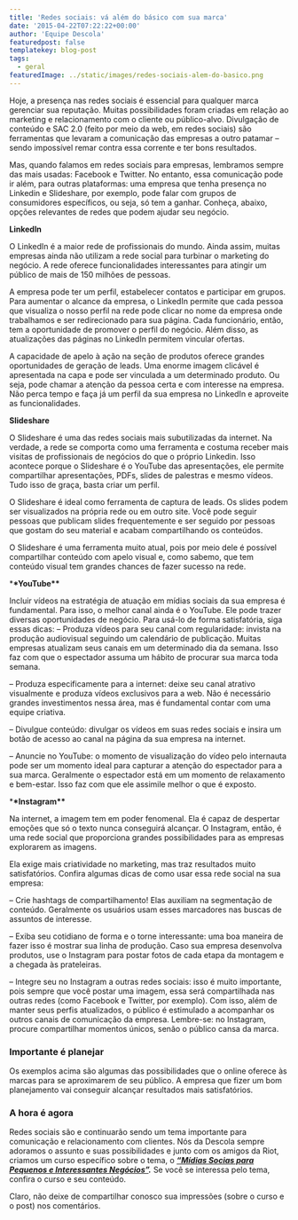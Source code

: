 ```yaml
---
title: 'Redes sociais: vá além do básico com sua marca'
date: '2015-04-22T07:22:22+00:00'
author: 'Equipe Descola'
featuredpost: false
templatekey: blog-post
tags:
  - geral
featuredImage: ../static/images/redes-sociais-alem-do-basico.png
---
```


Hoje, a presença nas redes sociais é essencial para qualquer marca gerenciar sua reputação. Muitas possibilidades foram criadas em relação ao marketing e relacionamento com o cliente ou público-alvo. Divulgação de conteúdo e SAC 2.0 (feito por meio da web, em redes sociais) são ferramentas que levaram a comunicação das empresas a outro patamar – sendo impossível remar contra essa corrente e ter bons resultados.

Mas, quando falamos em redes sociais para empresas, lembramos sempre das mais usadas: Facebook e Twitter. No entanto, essa comunicação pode ir além, para outras plataformas: uma empresa que tenha presença no Linkedin e Slideshare, por exemplo, pode falar com grupos de consumidores específicos, ou seja, só tem a ganhar. Conheça, abaixo, opções relevantes de redes que podem ajudar seu negócio.

**LinkedIn**

O LinkedIn é a maior rede de profissionais do mundo. Ainda assim, muitas empresas ainda não utilizam a rede social para turbinar o marketing do negócio. A rede oferece funcionalidades interessantes para atingir um público de mais de 150 milhões de pessoas.

A empresa pode ter um perfil, estabelecer contatos e participar em grupos. Para aumentar o alcance da empresa, o LinkedIn permite que cada pessoa que visualiza o nosso perfil na rede pode clicar no nome da empresa onde trabalhamos e ser redirecionado para sua página. Cada funcionário, então, tem a oportunidade de promover o perfil do negócio. Além disso, as atualizações das páginas no LinkedIn permitem vincular ofertas.

A capacidade de apelo à ação na seção de produtos oferece grandes oportunidades de geração de leads. Uma enorme imagem clicável é apresentada na capa e pode ser vinculada a um determinado produto. Ou seja, pode chamar a atenção da pessoa certa e com interesse na empresa. Não perca tempo e faça já um perfil da sua empresa no LinkedIn e aproveite as funcionalidades.

**Slideshare**

O Slideshare é uma das redes sociais mais subutilizadas da internet. Na verdade, a rede se comporta como uma ferramenta e costuma receber mais visitas de profissionais de negócios do que o próprio Linkedin. Isso acontece porque o Slideshare é o YouTube das apresentações, ele permite compartilhar apresentações, PDFs, slides de palestras e mesmo vídeos. Tudo isso de graça, basta criar um perfil.

O Slideshare é ideal como ferramenta de captura de leads. Os slides podem ser visualizados na própria rede ou em outro site. Você pode seguir pessoas que publicam slides frequentemente e ser seguido por pessoas que gostam do seu material e acabam compartilhando os conteúdos.

O Slideshare é uma ferramenta muito atual, pois por meio dele é possível compartilhar conteúdo com apelo visual e, como sabemo, que tem conteúdo visual tem grandes chances de fazer sucesso na rede.

\***\*YouTube\*\***

Incluir vídeos na estratégia de atuação em mídias sociais da sua empresa é fundamental. Para isso, o melhor canal ainda é o YouTube. Ele pode trazer diversas oportunidades de negócio. Para usá-lo de forma satisfatória, siga essas dicas:
– Produza vídeos para seu canal com regularidade: invista na produção audiovisual seguindo um calendário de publicação. Muitas empresas atualizam seus canais em um determinado dia da semana. Isso faz com que o espectador assuma um hábito de procurar sua marca toda semana.

– Produza especificamente para a internet: deixe seu canal atrativo visualmente e produza vídeos exclusivos para a web. Não é necessário grandes investimentos nessa área, mas é fundamental contar com uma equipe criativa.

– Divulgue conteúdo: divulgar os vídeos em suas redes sociais e insira um botão de acesso ao canal na página da sua empresa na internet.

– Anuncie no YouTube: o momento de visualização do vídeo pelo internauta pode ser um momento ideal para capturar a atenção do espectador para a sua marca. Geralmente o espectador está em um momento de relaxamento e bem-estar. Isso faz com que ele assimile melhor o que é exposto.

\***\*Instagram\*\***

Na internet, a imagem tem em poder fenomenal. Ela é capaz de despertar emoções que só o texto nunca conseguirá alcançar. O Instagram, então, é uma rede social que proporciona grandes possibilidades para as empresas explorarem as imagens.

Ela exige mais criatividade no marketing, mas traz resultados muito satisfatórios. Confira algumas dicas de como usar essa rede social na sua empresa:

– Crie hashtags de compartilhamento! Elas auxiliam na segmentação de conteúdo. Geralmente os usuários usam esses marcadores nas buscas de assuntos de interesse.

– Exiba seu cotidiano de forma e o torne interessante: uma boa maneira de fazer isso é mostrar sua linha de produção. Caso sua empresa desenvolva produtos, use o Instagram para postar fotos de cada etapa da montagem e a chegada às prateleiras.

– Integre seu no Instagram a outras redes sociais: isso é muito importante, pois sempre que você postar uma imagem, essa será compartilhada nas outras redes (como Facebook e Twitter, por exemplo). Com isso, além de manter seus perfis atualizados, o público é estimulado a acompanhar os outros canais de comunicação da empresa.
Lembre-se: no Instagram, procure compartilhar momentos únicos, senão o público cansa da marca.

### Importante é planejar

Os exemplos acima são algumas das possibilidades que o online oferece às marcas para se aproximarem de seu público. A empresa que fizer um bom planejamento vai conseguir alcançar resultados mais satisfatórios.

### A hora é agora

Redes sociais são e continuarão sendo um tema importante para comunicação e relacionamento com clientes. Nós da Descola sempre adoramos o assunto e suas possibilidades e junto com os amigos da Riot, criamos um curso específico sobre o tema, o **_[“Mídias Socias para Pequenos e Interessantes Negócios”](http://descola.org/curso/2/midias-sociais-para-pequenos-negocios 'Curso Mídias Sociais')._** Se você se interessa pelo tema, confira o curso e seu conteúdo.

Claro, não deixe de compartilhar conosco sua impressões (sobre o curso e o post) nos comentários.
